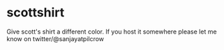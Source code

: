 # scottshirt
Give scott's shirt a different color.
If you host it somewhere please let me know on twitter/@sanjayatpilcrow
